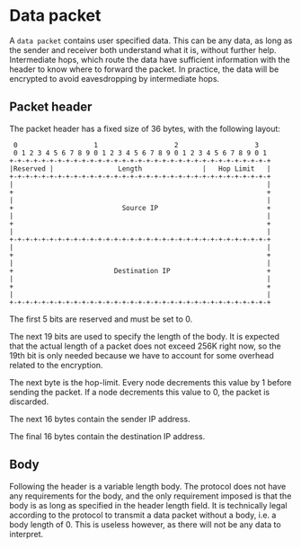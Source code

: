 # Data packet

A `data packet` contains user specified data. This can be any data, as long as the sender and receiver
both understand what it is, without further help. Intermediate hops, which route the data have sufficient
information with the header to know where to forward the packet. In practice, the data will be encrypted
to avoid eavesdropping by intermediate hops.

## Packet header

The packet header has a fixed size of 36 bytes, with the following layout:

```
 0                   1                   2                   3
 0 1 2 3 4 5 6 7 8 9 0 1 2 3 4 5 6 7 8 9 0 1 2 3 4 5 6 7 8 9 0 1
+-+-+-+-+-+-+-+-+-+-+-+-+-+-+-+-+-+-+-+-+-+-+-+-+-+-+-+-+-+-+-+-+
|Reserved |                Length               |   Hop Limit   |
+-+-+-+-+-+-+-+-+-+-+-+-+-+-+-+-+-+-+-+-+-+-+-+-+-+-+-+-+-+-+-+-+
|                                                               |
+                                                               +
|                                                               |
+                           Source IP                           +
|                                                               |
+                                                               +
|                                                               |
+-+-+-+-+-+-+-+-+-+-+-+-+-+-+-+-+-+-+-+-+-+-+-+-+-+-+-+-+-+-+-+-+
|                                                               |
+                                                               +
|                                                               |
+                         Destination IP                        +
|                                                               |
+                                                               +
|                                                               |
+-+-+-+-+-+-+-+-+-+-+-+-+-+-+-+-+-+-+-+-+-+-+-+-+-+-+-+-+-+-+-+-+
```

The first 5 bits are reserved and must be set to 0.

The next 19 bits are used to specify the length of the body. It is expected that
the actual length of a packet does not exceed 256K right now, so the 19th bit is
only needed because we have to account for some overhead related to the encryption.

The next byte is the hop-limit. Every node decrements this value by 1 before sending
the packet. If a node decrements this value to 0, the packet is discarded.

The next 16 bytes contain the sender IP address.

The final 16 bytes contain the destination IP address.

## Body

Following the header is a variable length body. The protocol does not have any requirements for the
body, and the only requirement imposed is that the body is as long as specified in the header length
field. It is technically legal according to the protocol to transmit a data packet without a body,
i.e. a body length of 0. This is useless however, as there will not be any data to interpret.
